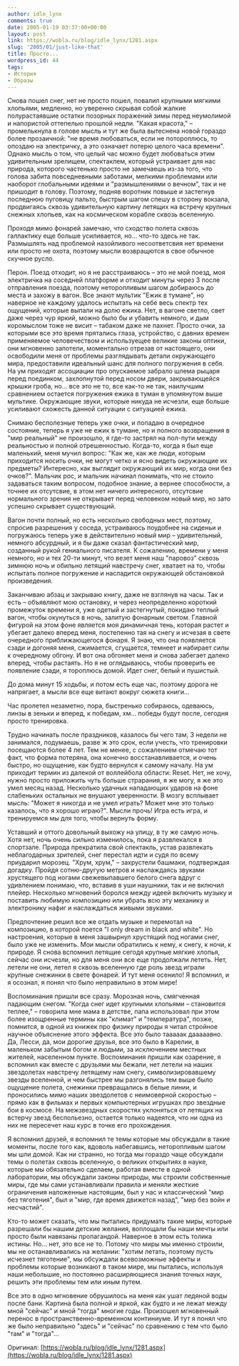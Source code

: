 ```yaml
---
author: idle_lynx
comments: true
date: 2005-01-19 03:37:00+00:00
layout: post
link: https://wobla.ru/blog/idle_lynx/1281.aspx
slug: '2005/01/just-like-that'
title: Просто...
wordpress_id: 44
tags:
- История
- Образы
---
```


Снова пошел снег, нет не просто пошел, повалил крупными мягкими хлопьями, медленно, но уверенно скрывая собой жалкие полурастаявшие остатки позорных поражений зимы перед неумолимой и напористой оттепелью прошлой недли. "Какая красота," – промелькнула в голове мысль и тут же была вытеснена новой гораздо более прозаичной: "не время любоваться, если не потороплюсь, то опоздаю на электричку, а это означает потерю целого часа времени". Однако мысль о том, что целый час можно будет любоваться этим удивительным зрелищем, спектаклем, который устраивает для нас природа, которого частенько просто не замечаешь из-за того, что голова забита повседневными заботами, мелкими проблемами или наоборот глобальными идеями и "размышлениями о вечном", так и не пришодит в голову. Поэтому, подняв воротник повыше и застегнув последнюю пуговицу пальто, быстрым шагом спешу в сторону вокзала, продвигаясь сквозь удивительную картину летящих на встречу крупных снежных хлопьев, как на космическом корабле сквозь вселенную.

Проходя мимо фонарей замечаю, что сходство полета сквозь галлактику еще больше усиливается, но... что-то здесь не так. Размышлять над проблемой назойливого несоответсвия нет времени или просто не охота, поэтому мысли возвращются в свое обычное скучное русло.

Перон. Поезд отходит, но я не расстраиваюсь – это не мой поезд, моя электричка на соседней платформе и отходит минуты через 3 после отправления поезда, поэтому неторопливым шагом добираюсь до места и захожу в вагон. Все знают мультик "Ежик в тумане", но наверное не каждому удалось испытать на себе весь спектр тех ощущений, которые выпали на долю ежика. Нет, в вагоне светло, свет даже через чур яркий, можно было бы и убавить немного, и дым коромыслом тоже не висит – табаком даже не пахнет. Просто очки, за которыми все это время прятались глаза, устройство, с давних времен применяемое человечеством и используещее великие законы оптики, они мгновенно запотели, моментально отрезав от настоящего, они освободили меня от проблемы разглядывать детали окружающего мира, предоставили идеальный шанс для полного погружения в себя. На ум приходят ассоциации про опускаемое забрало шлема рыцаря перед поединком, захлопнутой перед носом двери, закрывающейся крышки гроба, но... все это не то, все как-то не так, наилучшим сравнением остается погружения ежика в туман в упомянутом выше мультике. Окружающие звуки, которые никуда не исчезли, еще больше усиливают схожесть данной ситуации с ситуацией ежика.

Снимаю бесполезные теперь уже очки, и попадаю в очередное состояние, теперь я уже не ежик в тумане, но и полного возвращения в "мир реальный" не произошло, я где-то застрял на пол-пути между реальностью и полной отрешенностью. Когда-то, когда я был еще маленький, меня мучил вопрос: "Как же, как же люди, которым приходится носить очки, не могут четко и ясно видеть окружающие их предметы? Интересно, как выглядит окружающий их мир, когда они без очков?". Мальчик рос, и мальчик начинал понимать, что не стоило задаваться таким вопросом, подобное знание, а вернее способности, а точнее их отсутсвие, в этом нет ничего интересного, отсутсвие нормального зрения не открывает перед человеком новый мир, но зато успешно скрывает существующий.

Вагон почти полный, но есть несколько свободных мест, поэтому, спросив разрешения у соседа, устраиваюсь поудобнее на сиденьи и погружаюсь теперь уже в действительно новый мир – удивительный, немного абсурдный, и я бы даже сказал фантастический мир, созданный рукой гениального писателя. К сожалению, времени у меня немного, но и тех 20-ти минут, что везет меня наш "паровоз" сквозь зимнюю ночь и обильно летящий навстречу снег, хватает на то, чтобы испытать полное погружение и насладится окружающей обстановкой произведения.

Заканчиваю абзац и закрываю книгу, даже не взглянув на часы. Так и есть – объявляют мою остановку, и через неопределенно короткий промежуток времени я, уже одетый и застегнутый, покидаю теплый вагон, чтобы окунуться в ночь, залитую фонарным светом. Главной фигурой на этом фоне является моя динамичная тень, которая растет и убегает далеко вперед меня, постепенно тая на снегу и исчезая в свете очередного приближающегося фонаря. Я знаю, что она появляется сзади и догоняя меня, сжимается, сгущается, темнеет и набирает силы к очередному обгону. И вот она обгоняет меня и снова забегает далеко вперед, чтобы растаять. Но я не оглядываюсь, чтобы проверить ее появление сзади, я тороплюсь домой. Идет снег, белый и пушистый.

До дома минут 15 ходьбы, и потом есть еще час, поэтому дорога не напрягает, а мысли все еще витают вокруг сюжета книги...

Час пролетел незаметно, пора, быстренько собираюсь, одеваюсь, линзы в зеньки и вперед, к победам, хм... победы будут после, сегодня просто тренировка.

Трудно начинать после праздников, казалось бы чего там, 3 недели не занимался, подумаешь, разве ж это срок, если учесть, что тренировки посещаются более 4 лет. Тем не менее, с сожалением отмечаю тот факт, что форма потеряна, она конечно восстанавливается, и очень быстро, но ощущение, как будто вернулся к самому началу. На ум приходит термин из далекой от воллейбола области: Reset. Нет, не хочу, нужно просто приложить чуть больше страрания, я же могу, я же это умел месяц назад. Несколько удачных нападающих ударов на фоне слабеньких остальных не внушают уверенности. В мозгу всплывает мысль: "Может я никогда и не умел играть? Может мне это только казалось, что я хорошо играю?". Мысли прочь! Игра есть игра, и тренируемся мы для того, чтобы вернуть форму.

Уставший и оттого довольный выхожу на улицу, в ту же самую ночь. Хотя нет, ночь очень сильно изменилось, пока я развлекался в спортзале. Природа прекратила свой спектакль, устав развлекать неблагодарных зрителей, снег перестал идти и судя по всему приударил морозец. "Хрум, хрум," – захрустели башмаки, подтверждая догадку. Пройдя сотню-другую метров и наслаждаясь звуками хрустящего под ногами свежевыпавшего белого снега вдруг с удивлением понимаю, что, вставив в уши наушники, так и не включил плейер. Несколько мгновений боролся между идеей включить музыку и поставить любимую композицию или убрать всю эту механику и электронику нафиг и наслаждаться живыми звуками.

Предпочтение решил все же отдать музыке и перемотал на композицию, в которой поется "I only dream in black and white". Но настроения, которые в меня зашвырнул хрустящий под ногами снег, было уже не изменить. Мои мысли обратились к нему, к снегу, к ночи, к природе. Я снова вспомнил летящие сегодя крупные мягкие хлопья, сейчас они исчезли, но для меня они все еще продолжали лететь. Нет, летели не они, летел я сквозь вселенную где роль звезд играли крупные снежинки в свете фонарей. И тут меня осенило! Я вспомнил, и я осознал, я понял что было неправильно в этом мире!

Воспоминания пришли все сразу. Морозная ночь, смягченная падающим снегом. "Когда снег идет крупными хлопьями – становится теплее," – говорила мне мама в детстве, папа использовал при этом более изощренные термины как "климат" и "температура", позже, помнится, в одной из книжек про физику природы я читал стройное научное объяснение этого эффекта. Все это было тааааак дааааавно. Да, Лесси, да, мои дорогие друзья, все это было в Карелии, в маленьком забытым богом и людьми, за исключением местных жителей, населенном пункте. Воспоминания пришли как озарение, я вспомнил как вместе с друзьями мы бежали, нет летели на наших звездолетах навстречу летящему нам снегу, символизировавшему звезды вселенной, и чем быстрее мы разгонялись тем выше было ощущение полета, снежинки превращались в белые линии, и проносились мимо наших звездолетов с неимоверной скоростью – прямо как в фильмах и первых компьютерных игрушках про звездные бои в космосе. На межзвездных скоростях уклоняться от летящих на встерчу звезд беспольезно, остается только надеятся, что ни одна из них не пересечет наш курс в точке его прохождения.

Я вспомнил друзей, я вспомнил те темы которые мы обсуждали в такие моменты, после того как, вдоволь набегавшись, неторопливым шагом мы шли домой. Как ни странно, но тогда мы гораздо чаще обсуждали темы о полетах сквозь вселенную, о великих открытиях в науке, которые мы обязательно сделаем, работая вместе в одной лаборатории, мы обсуждали законы природы, мы строили собственные миры, где мы сами устанавливали правила и меняли жесткие ограничения наложенные настоящим, был у нас и классический "мир без тяготения", был и "мир, где время движется назад", "мир без войн и несчастий".

Кто-то может сказать, что мы пытались придумать такие миры, которые разрешали бы нашим детские желания, воплощали бы наши мечты или просто были навязаны пропагандой. Наверное в этом есть толика истины. Но... нет, это все не то. Потому что миры мы именно строили, мы не останавливались на желании: "хотим летать, поэтому пусть исчезнет тяготение", мы обсуждали всевозможные эффекты и проблемы которые возникают в таком мире, мы пытались, используя наши небольшие, но постоянно расширяющиеся знания точных наук, решить эти проблемы тем или иным путем.

Все это в одно мгновение обрушилось на меня как ушат ледяной воды после бани. Картина была полной и яркой, как будто и не лежат между мной "сейчас" и мной "тогда" многие годы. Произошел мгновенный перенос в пространственно-временном континиуме. И тут я понял что же было неправильно "здесь" и "сейчас" по сравнению с тем что было "там" и "тогда"...

Оригинал: [https://wobla.ru/blog/idle_lynx/1281.aspx](https://wobla.ru/blog/idle_lynx/1281.aspx)
